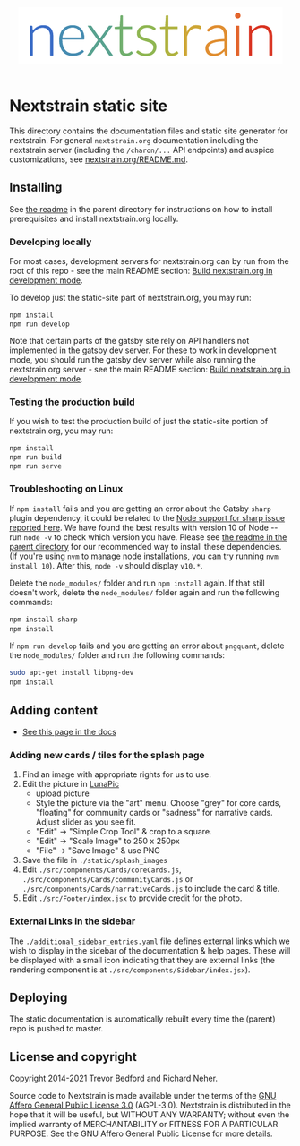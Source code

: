 <div align="center">
    <img src="static/logos/nextstrain_should_be_svg.png" alt="Logo" width='472px' height='100px'/>
</div>

<br/>

# Nextstrain static site
This directory contains the documentation files and static site generator for nextstrain.
For general `nextstrain.org` documentation including the nextstrain server (including the `/charon/...` API endpoints) and auspice customizations, see [nextstrain.org/README.md](../README.md).

## Installing

See [the readme](../README.md#build-nextstrainorg-locally) in the parent directory for instructions on how to install prerequisites and install nextstrain.org locally.

### Developing locally

For most cases, development servers for nextstrain.org can by run from the root of this repo - see the main README section: [Build nextstrain.org in development mode](../README.md#run-server-in-development-mode).

To develop just the static-site part of nextstrain.org, you may run:

```
npm install
npm run develop
```

Note that certain parts of the gatsby site rely on API handlers not implemented in the gatsby dev server.
For these to work in development mode, you should run the gatsby dev server while also running the nextstrain.org server - see the main README section: [Build nextstrain.org in development mode](../README.md#run-server-in-development-mode).

### Testing the production build

If you wish to test the production build of just the static-site portion of nextstrain.org, you may run:

```
npm install
npm run build
npm run serve
```

### Troubleshooting on Linux
If `npm install` fails and you are getting an error about the Gatsby `sharp` plugin dependency, it could be related to the [Node support for sharp issue reported here](https://github.com/lovell/sharp/issues/1668). We have found the best results with version 10 of Node -- run `node -v` to check which version you have. Please see [the readme in the parent directory](../README.md#build-nextstrainorg-locally) for our recommended way to install these dependencies. (If you're using `nvm` to manage node installations, you can try running `nvm install 10`).
After this, `node -v` should display `v10.*`.


Delete the `node_modules/` folder and run `npm install` again.
If that still doesn't work, delete the `node_modules/` folder again and run the following commands:
```sh
npm install sharp
npm install
```


If `npm run develop` fails and you are getting an error about `pngquant`, delete the `node_modules/` folder and run the following commands:
```sh
sudo apt-get install libpng-dev
npm install
```


## Adding content
* [See this page in the docs](https://nextstrain.org/docs/contributing/documentation)

### Adding new cards / tiles for the splash page
1. Find an image with appropriate rights for us to use.
2. Edit the picture in [LunaPic](https://www110.lunapic.com/editor/)
    * upload picture
    * Style the picture via the "art" menu. Choose "grey" for core cards, "floating" for community cards or "sadness" for narrative cards. Adjust slider as you see fit.
    * "Edit" -> "Simple Crop Tool" & crop to a square.
    * "Edit" -> "Scale Image" to 250 x 250px
    * "File" -> "Save Image" & use PNG
3. Save the file in `./static/splash_images`
4. Edit `./src/components/Cards/coreCards.js`, `./src/components/Cards/communityCards.js` or `./src/components/Cards/narrativeCards.js` to include the card & title.
5. Edit `./src/Footer/index.jsx` to provide credit for the photo.

### External Links in the sidebar

The `./additional_sidebar_entries.yaml` file defines external links which we wish to display in the sidebar of the documentation & help pages.
These will be displayed with a small icon indicating that they are external links (the rendering component is at `./src/components/Sidebar/index.jsx`).


## Deploying
The static documentation is automatically rebuilt every time the (parent) repo is pushed to master.


## License and copyright

Copyright 2014-2021 Trevor Bedford and Richard Neher.

Source code to Nextstrain is made available under the terms of the [GNU Affero General Public License 3.0](../LICENSE) (AGPL-3.0). Nextstrain is distributed in the hope that it will be useful, but WITHOUT ANY WARRANTY; without even the implied warranty of MERCHANTABILITY or FITNESS FOR A PARTICULAR PURPOSE.  See the GNU Affero General Public License for more details.

